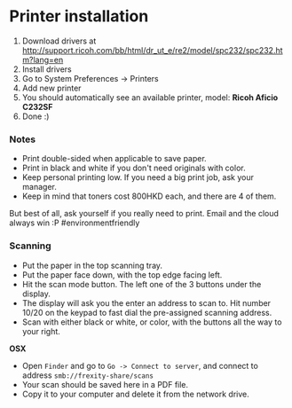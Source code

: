 # Printer installation

1. Download drivers at http://support.ricoh.com/bb/html/dr_ut_e/re2/model/spc232/spc232.htm?lang=en
2. Install drivers
3. Go to System Preferences -> Printers
4. Add new printer
5. You should automatically see an available printer, model: **Ricoh Aficio C232SF**
6. Done :)

### Notes

- Print double-sided when applicable to save paper.
- Print in black and white if you don't need originals with color.
- Keep personal printing low. If you need a big print job, ask your manager.
- Keep in mind that toners cost 800HKD each, and there are 4 of them.

But best of all, ask yourself if you really need to print. Email and the cloud always win :P #environmentfriendly

### Scanning

- Put the paper in the top scanning tray.
- Put the paper face down, with the top edge facing left.
- Hit the scan mode button. The left one of the 3 buttons under the display.
- The display will ask you the enter an address to scan to. Hit number 10/20 on the keypad to fast dial the pre-assigned scanning address.
- Scan with either black or white, or color, with the buttons all the way to your right.

**OSX**
- Open `Finder` and go to `Go -> Connect to server`, and connect to address `smb://frexity-share/scans`
- Your scan should be saved here in a PDF file.
- Copy it to your computer and delete it from the network drive.
